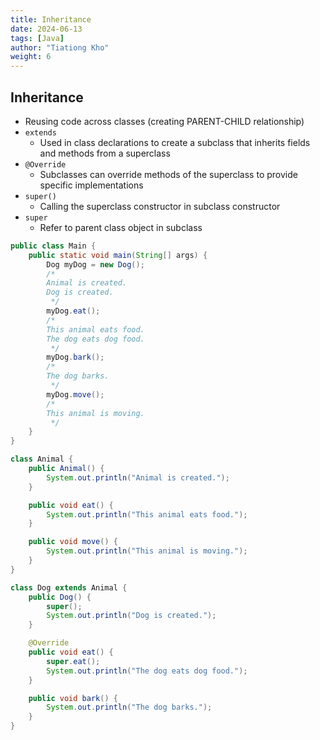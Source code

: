 ```yaml
---
title: Inheritance
date: 2024-06-13
tags: [Java]
author: "Tiationg Kho"
weight: 6
---
```


## Inheritance

- Reusing code across classes (creating PARENT-CHILD relationship)
- `extends`
    - Used in class declarations to create a subclass that inherits fields and methods from a superclass
- `@Override`
    - Subclasses can override methods of the superclass to provide specific implementations
- `super()`
    - Calling the superclass constructor in subclass constructor
- `super`
    - Refer to parent class object in subclass

```java
public class Main {
    public static void main(String[] args) {
        Dog myDog = new Dog();
        /*
        Animal is created.
        Dog is created.
         */
        myDog.eat();
        /*
        This animal eats food.
        The dog eats dog food.
         */
        myDog.bark();
        /*
        The dog barks.
         */
        myDog.move();
        /*
        This animal is moving.
         */
    }
}

class Animal {
    public Animal() {
        System.out.println("Animal is created.");
    }

    public void eat() {
        System.out.println("This animal eats food.");
    }

    public void move() {
        System.out.println("This animal is moving.");
    }
}

class Dog extends Animal {
    public Dog() {
        super();
        System.out.println("Dog is created.");
    }

    @Override
    public void eat() {
        super.eat();
        System.out.println("The dog eats dog food.");
    }

    public void bark() {
        System.out.println("The dog barks.");
    }
}
```